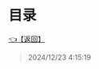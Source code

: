 # 目录  


[👈【返回】](/__Catalog__/00工作笔记00/躲猫猫笔记/Scripts/__Catalog__Scripts)  








> 2024/12/23 4:15:19

